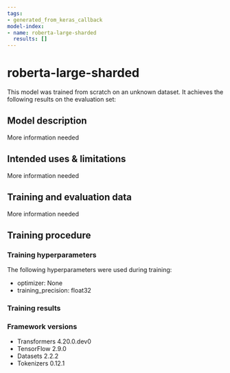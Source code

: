 ```yaml
---
tags:
- generated_from_keras_callback
model-index:
- name: roberta-large-sharded
  results: []
---
```


<!-- This model card has been generated automatically according to the information Keras had access to. You should
probably proofread and complete it, then remove this comment. -->

# roberta-large-sharded

This model was trained from scratch on an unknown dataset.
It achieves the following results on the evaluation set:


## Model description

More information needed

## Intended uses & limitations

More information needed

## Training and evaluation data

More information needed

## Training procedure

### Training hyperparameters

The following hyperparameters were used during training:
- optimizer: None
- training_precision: float32

### Training results



### Framework versions

- Transformers 4.20.0.dev0
- TensorFlow 2.9.0
- Datasets 2.2.2
- Tokenizers 0.12.1
